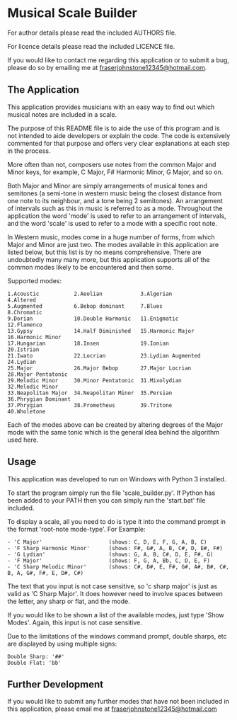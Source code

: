 # Musical Scale Builder

For author details please read the included AUTHORS file. 

For licence details please read the included LICENCE file.

If you would like to contact me regarding this application or to submit a bug, please do so by emailing me
at fraserjohnstone12345@hotmail.com.

## The Application

This application provides musicians with an easy way to find out which musical notes are included in a scale.

The purpose of this README file is to aide the use of this program and is not intended to aide developers or explain the code.
The code is extensively commented for that purpose and offers very clear explanations at each step in the process.

More often than not, composers use notes from the common Major and Minor keys, for example, C Major, F# Harmonic Minor, 
G Major, and so on. 

Both Major and Minor are simply arrangements of musical tones and semitones (a semi-tone in western music being the closest distance from one 
note to its neighbour, and a tone being 2 semitones). An arrangement of intervals such as this in music is referred to as a mode. 
Throughout the application the word 'mode' is used to refer to an arrangement of intervals, and the word 'scale' is used to refer to
a mode with a specific root note.

In Western music, modes come in a huge number of forms, from which Major and Minor are just two. The modes available in this application are listed below, but
this list is by no means comprehensive. There are undoubtedly many many more, but this application supports all of the common modes
likely to be encountered and then some.

Supported modes:

    1.Acoustic           2.Aeolian            3.Algerian           4.Altered
    5.Augmented          6.Bebop dominant     7.Blues              8.Chromatic
    9.Dorian             10.Double Harmonic   11.Enigmatic         12.Flamenco
    13.Gypsy             14.Half Diminished   15.Harmonic Major    16.Harmonic Minor
    17.Hungarian         18.Insen             19.Ionian            20.Istrian
    21.Iwato             22.Locrian           23.Lydian Augmented  24.Lydian
    25.Major             26.Major Bebop       27.Major Locrian     28.Major Pentatonic
    29.Melodic Minor     30.Minor Pentatonic  31.Mixolydian        32.Melodic Minor
    33.Neapolitan Major  34.Neapolitan Minor  35.Persian           36.Phrygian Dominant
    37.Phrygian          38.Prometheus        39.Tritone           40.Wholetone

Each of the modes above can be created by altering degrees of the Major mode with the same tonic which is the general idea behind 
the algorithm used here.

## Usage

This application was developed to run on Windows with Python 3 installed.

To start the program simply run the file 'scale_builder.py'. If Python has been 
added to your PATH then you can simply run the 'start.bat' file included. 

To display a scale, all you need to do is type it into the command prompt in the format 'root-note mode-type'. For Example:
        
    - 'C Major'                     (shows: C, D, E, F, G, A, B, C)
    - 'F Sharp Harmonic Minor'      (shows: F#, G#, A, B, C#, D, E#, F#)
    - 'G Lydian'                    (shows: G, A, B, C#, D, E, F#, G) 
    - 'F Major'                     (shows: F, G, A, Bb, C, D, E, F)
    - 'C Sharp Melodic Minor'       (shows: C#, D#, E, F#, G#, A#, B#, C#, B, A, G#, F#, E, D#, C#)
    
The text that you input is not case sensitive, so 'c sharp major' is just as valid as 'C Sharp Major'. It does however need
to involve spaces between the letter, any sharp or flat, and the mode.

If you would like to be shown a list of the available modes, just type 'Show Modes'. Again, this input is not case sensitive.

Due to the limitations of the windows command prompt, double sharps, etc are displayed by using multiple signs:

    Double Sharp: '##'
    Double Flat: 'bb'

## Further Development

If you would like to submit any further modes that have not been included in this application, please email me at 
fraserjohnstone12345@hotmail.com